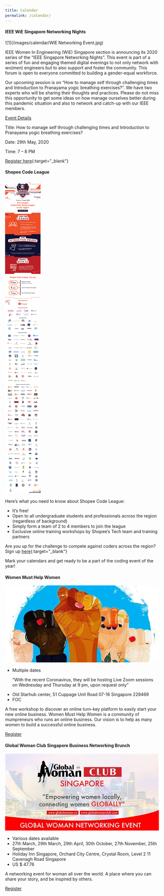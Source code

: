 ```yaml
---
title: Calendar
permalink: /calendar/
---
```

<h4><strong>IEEE WiE Singapore Networking Nights</strong></h4>

![1](/images/calendar/WIE Networking Event.jpg)

IEEE Women In Engineering (WiE) Singapore section is announcing its 2020 series of the “IEEE Singapore Networking Nights”.  This event is part of a series of fun and engaging themed digital evenings to not only network with wo(men) engineers but to also support and foster the community. This forum is open to everyone committed to building a gender-equal workforce.

Our upcoming session is on “How to manage self through challenging times and Introduction to Pranayama yogic breathing exercises?”. We have two experts who will be sharing their thoughts and practices. Please do not miss this opportunity to get some ideas on how manage ourselves better during this pandemic situation and also to network and catch-up with our IEEE members. 

<u>Event Details</u>

Title:  How to manage self through challenging times and Introduction to Pranayama yogic breathing exercises?

Date: 29th May, 2020

Time: 7 – 8 PM

[Register here](https://forms.gle/JsA3NcTR9dEVFcBr7){:target="_blank"}


<h4><strong>Shopee Code League</strong></h4>

![1](/images/calendar/EDM-Shopee-Code-League.jpg)

Here’s what you need to know about Shopee Code League: 

* It’s free!
* Open to all undergraduate students and professionals across the region (regardless of background)
* Simply form a team of 2 to 4 members to join the league
* Exclusive online training workshops by Shopee’s Tech team and training partners

Are you up for the challenge to compete against coders across the region? Sign up [here](https://careers.shopee.sg/codeleague/){:target="_blank"}

Mark your calendars and get ready to be a part of the coding event of the year!


<div class="row padding--bottom">
	<div class="col">
		<h4 class="has-text-white padding--bottom--lg"><strong>Women Must Help Women </strong></h4>
		<p><img src="/images/women-help-women-banner.jpg"/></p>
		<ul>
			<li>Multiple dates <p>“With the recent Coronavirus, they will be hosting Live Zoom sessions on Wednesday and Thursday at 9 pm, upon request only”</p></li>
			<li>Old Starhub center, 51 Cuppage Unit Road 07-16 Singapore 229469</li>
			<li>FOC</li>
		</ul>		
		<p>A free workshop to discover an online turn-key platform to easily start your new online business.
Women Must Help Women is a community of mumpreneurs who runs an online business. Our vision is to help as many women to build a successful online business.</p>
		<a href="https://www.eventbrite.sg/e/women-must-help-women-registration-65803936345?aff=ebdssbdestsearch" target="_blank"><div><span>Register</span><i class="sgds-icon sgds-icon-arrow-right is-size-4" aria-hidden="true"></i></div></a>
	</div>
</div>
<div class="row padding--bottom">
	<div class="col">
		<h4 class="has-text-white padding--bottom--lg"><strong>Global Woman Club Singapore Business Networking Brunch </strong></h4>
		<p><img src="/images/global-woman-club-banner.jpg"/></p>
		<ul>
			<li>Various dates available </li>
			<li>27th March, 29th March, 29th April, 30th October, 27th November, 25th September</li>
			<li>Holiday Inn Singapore, Orchard City Centre, Crystal Room, Level 2 
11 Cavenagh Road Singapore</li>
			<li>US $ 47.76</li>
		</ul>		
		<p>A networking event for woman all over the world. A place where you can share your story, and be inspired by others.</p>
		<a href="https://www.eventbrite.com/d/singapore--singapore/global-woman-networking-club-singapore/?q=global+woman+networking+club+singapore&mode=search" target="_blank"><div><span>Register</span><i class="sgds-icon sgds-icon-arrow-right is-size-4" aria-hidden="true"></i></div></a>
	</div>
</div>

